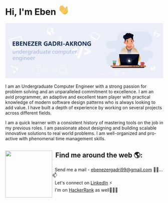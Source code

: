 # Hi, I'm Eben <img src="./res/wave.gif" width="35">

<img src="https://github.com/aibenStunner/aibenStunner/blob/master/res/header.gif" alt="banner that says Ebenezer Gadri-Akrong - undergraduate computer engineering student">

I am an Undergraduate Computer Engineer with a strong passion for problem solving and an unparalleled commitment to excellence. I am an avid programmer, an adaptive and excellent team player with practical knowledge of modern software design patterns who is always looking to add value. I have built a depth of experience by working on several projects across different fields.

I am a quick learner with a consistent history of mastering tools on the job in my previous roles. I am passionate about designing and building scalable innovative solutions to real world problems. I am well-organized and pro-active with phenomenal time management skills.


## &nbsp; Find me around the web 🌎: <a href="https://aibenstunner.github.io/"><img align="left" width="150" height="150" src="https://github.com/aibenStunner/aibenStunner/blob/master/res/git.gif"></a>
&nbsp; Send me a mail - <a href="ebenezergadri99@gmail.com">ebenezergadri99@gmail.com</a> ✍🏾...📫\
&nbsp; Let's connect on <a href="https://www.linkedin.com/in/thegadri/"> LinkedIn</a> ⚡\
&nbsp; I'm on <a href="https://www.hackerrank.com/aiben_">HackerRank</a> as well👩🏾‍💻

<!--
**aibenStunner/aibenStunner** is a ✨ _special_ ✨ repository because its `README.md` (this file) appears on your GitHub profile.

Here are some ideas to get you started:

- 🔭 I’m currently working on ...
- 🌱 I’m currently learning ...
- 👯 I’m looking to collaborate on ...
- 🤔 I’m looking for help with ...
- 💬 Ask me about ...
- 📫 How to reach me: ...
- 😄 Pronouns: ...
- ⚡ Fun fact: ...
-->
